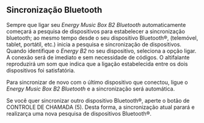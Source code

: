 ## Sincronização Bluetooth
Sempre que ligar seu *Energy Music Box B2 Bluetooth* automaticamente começará a pesquisa de dispositivos para estabelecer a sincronização bluetooth; ao mesmo tempo desde o seu dispositivo Bluetooth®, (telemóvel, tablet, portátil, etc.) inicia a pesquisa e sincronização de dispositivos. Quando identifique o  *Energy B2* no seu dispositivo, seleciona a opção ligar.  A conexão será de imediato e sem necessidade de códigos. O altifalante reproduzirá um som que indica que a ligação estabelecida entre os dois dispositivos foi satisfatória.

Para sincronizar de novo com o último dispositivo que conectou, ligue o *Energy Music Box B2 Bluetooth* e a sincronização será automática.

Se você quer sincronizar outro dispositivo  Bluetooth®, aperte o botão de CONTROLE DE CHAMADA (5). Desta forma, a sincronização atual parará e realizarça uma nova pesquisa de dispositivos Bluetooth®.

